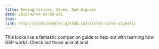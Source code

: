 ```yaml
---
title: Seeing Circles, Sines, And Signals
date: 2015-03-04 03:08 UTC
tags:
link: http://jackschaedler.github.io/circles-sines-signals/
---
```


This looks like a fantastic companion guide to help out with learning how DSP works. Check out those animations!